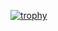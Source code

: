 [![trophy](https://github-profile-trophy.vercel.app/?username=AyushKUMAR031&theme=onedark)](https://github.com/ryo-ma/github-profile-trophy)
